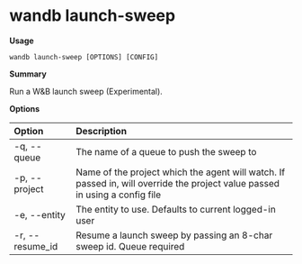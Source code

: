 # wandb launch-sweep

**Usage**

`wandb launch-sweep [OPTIONS] [CONFIG]`

**Summary**

Run a W&B launch sweep (Experimental).

**Options**

| **Option** | **Description** |
| :--- | :--- |
| -q, --queue | The name of a queue to push the sweep to |
| -p, --project | Name of the project which the agent will watch. If   passed in, will override the project value passed in using a config file |
| -e, --entity | The entity to use. Defaults to current logged-in user |
| -r, --resume_id | Resume a launch sweep by passing an 8-char sweep id.   Queue required |


